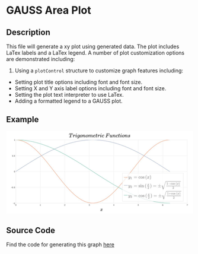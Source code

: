 # GAUSS Area Plot

## Description
This file will generate a xy plot using generated data. The plot includes LaTex labels and a LaTex legend. A number of plot customization options are demonstrated including:
1. Using a `plotControl` structure to customize graph features including:
  *  Setting plot title options including font and font size.
  *  Setting X and Y axis label options including font and font size.
  *  Setting the plot text interpreter to use LaTex.
  *  Adding a formatted legend to a GAUSS plot.

## Example
![GAUSS Latex Labels](xy_latex_default.jpeg)

## Source Code
Find the code for generating this graph [here](https://github.com/ec78/gauss-plot-library/blob/master/src/xy_latex.gss)
